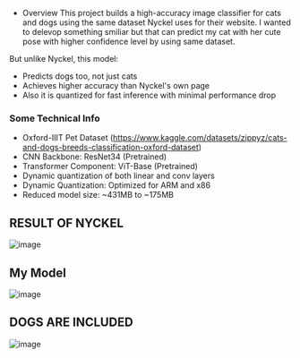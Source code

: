 - Overview
This project builds a high-accuracy image classifier for cats and dogs using the same dataset Nyckel uses for their website. I wanted to delevop something smiliar but that can predict my cat with her cute pose with higher confidence level by using same dataset.

But unlike Nyckel, this model:

- Predicts dogs too, not just cats
- Achieves higher accuracy than Nyckel's own page
- Also it is quantized for fast inference with minimal performance drop

### Some Technical Info
- Oxford-IIIT Pet Dataset (https://www.kaggle.com/datasets/zippyz/cats-and-dogs-breeds-classification-oxford-dataset)
- CNN Backbone: ResNet34 (Pretrained)
- Transformer Component: ViT-Base (Pretrained)
- Dynamic quantization of both linear and conv layers
- Dynamic Quantization: Optimized for ARM and x86
- Reduced model size: ~431MB to ~175MB


## RESULT OF NYCKEL
![image](https://github.com/user-attachments/assets/0084c25c-46dc-434f-bcf7-90f489e1123b)

## My Model
![image](https://github.com/user-attachments/assets/960a30b7-f5db-462a-bee2-cce7f97f09e6)

## DOGS ARE INCLUDED
![image](https://github.com/user-attachments/assets/3ff8d60f-e216-4c77-b49a-052b33250d03)
